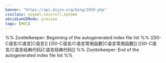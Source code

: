 ```yaml
---
banner: "https://api.dujin.org/bing/1920.php"
cssclass: noyaml,noscroll,myhome
obsidianUIMode: preview
tags: [MOC]
---
```


%% Zoottelkeeper: Beginning of the autogenerated index file list  %%
 [[50-C语言/C语言|C语言]]
 [[50-C语言/C语言常用函数|C语言常用函数]]
 [[50-C语言/C语言经典代码|C语言经典代码]]
%% Zoottelkeeper: End of the autogenerated index file list  %%

